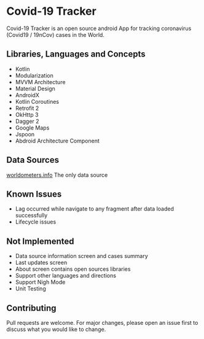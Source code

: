 # Covid-19 Tracker

Covid-19 Tracker is an open source android App for tracking coronavirus (Covid19 / 19nCov) cases in the World.

## Libraries, Languages and Concepts
- Kotlin
- Modularization
- MVVM Architecture
- Material Design
- AndroidX
- Kotlin Coroutines
- Retrofit 2
- OkHttp 3
- Dagger 2
- Google Maps
- Jspoon
- Abdroid Architecture Component

## Data Sources
 [worldometers.info](https://www.worldometers.info/coronavirus/) The only data source

## Known Issues
- Lag occurred while navigate to any fragment after data loaded successfully
- Lifecycle issues

## Not Implemented
- Data source information screen and cases summary
- Last updates screen
- About screen contains open sources libraries
- Support other languages and directions
- Support Nigh Mode
- Unit Testing

## Contributing
Pull requests are welcome. For major changes, please open an issue first to discuss what you would like to change.
